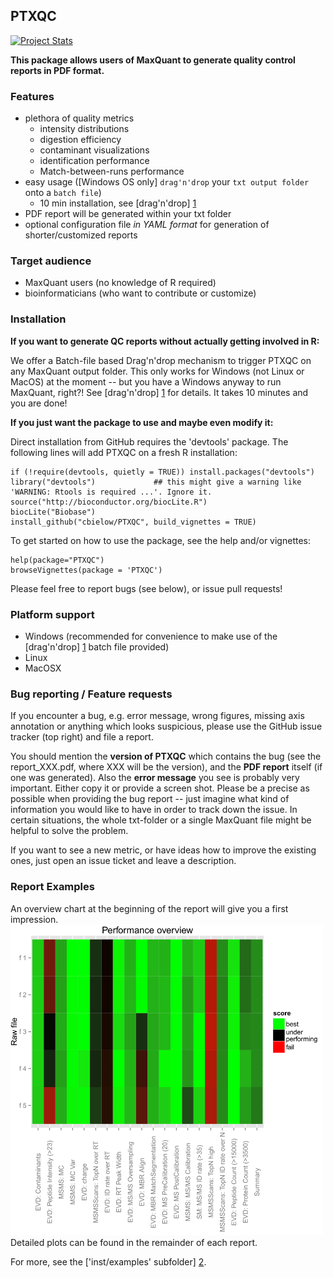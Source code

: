 PTXQC
---------------

[![Project Stats](https://www.openhub.net/p/PTXQC/widgets/project_thin_badge.gif)](https://www.openhub.net/p/PTXQC)

**This package allows users of MaxQuant to generate quality control reports in PDF format.**

### Features
  - plethora of quality metrics
    - intensity distributions
    - digestion efficiency
    - contaminant visualizations
    - identification performance
    - Match-between-runs performance
  - easy usage ([Windows OS only] `drag'n'drop` your `txt output folder` onto a `batch file`)
    - 10 min installation, see [drag'n'drop] [1]
  - PDF report will be generated within your txt folder
  - optional configuration file *in YAML format* for generation of shorter/customized reports

### Target audience
  - MaxQuant users (no knowledge of R required)
  - bioinformaticians (who want to contribute or customize)

### Installation

**If you want to generate QC reports without actually getting involved in R:**

We offer a Batch-file based Drag'n'drop mechanism to trigger PTXQC on any MaxQuant output folder.
This only works for Windows (not Linux or MacOS) at the moment -- but you have a Windows anyway to run MaxQuant, right?!
See [drag'n'drop] [1] for details. It takes 10 minutes and you are done!

**If you just want the package to use and maybe even modify it:**

Direct installation from GitHub requires the 'devtools' package. The following lines will add PTXQC on a fresh R installation:

    if (!require(devtools, quietly = TRUE)) install.packages("devtools")
    library("devtools")             ## this might give a warning like 'WARNING: Rtools is required ...'. Ignore it.
    source("http://bioconductor.org/biocLite.R")
    biocLite("Biobase")
    install_github("cbielow/PTXQC", build_vignettes = TRUE) 
    
To get started on how to use the package, see the help and/or vignettes:

    help(package="PTXQC")
    browseVignettes(package = 'PTXQC')

Please feel free to report bugs (see below), or issue pull requests!    
    
### Platform support

  - Windows (recommended for convenience to make use of the [drag'n'drop] [1] batch file provided)
  - Linux
  - MacOSX

### Bug reporting / Feature requests

If you encounter a bug, e.g. error message, wrong figures, missing axis annotation or anything which looks
suspicious, please use the GitHub issue tracker (top right) and file a report.

You should mention the **version of PTXQC** which contains the bug (see the report_XXX.pdf, where XXX will be the version),
and the **PDF report** itself (if one was generated).
Also the **error message** you see is probably very important. Either copy it or provide a screen shot.
Please be a precise as possible when providing the bug report -- just imagine what kind of information you would like to have in order
to track down the issue.
In certain situations, the whole txt-folder or a single MaxQuant file might be helpful to solve the problem.

If you want to see a new metric, or have ideas how to improve the existing ones, just open an issue ticket and leave a description.
  
### Report Examples

An overview chart at the beginning of the report will give you a first impression.
<img src="./inst/examples/example_heatmap.png?raw=true" width="500" /><br>
Detailed plots can be found in the remainder of each report.

For more, see the ['inst/examples' subfolder] [2].

  
  [1]: https://github.com/cbielow/PTXQC/tree/master/inst/dragNdrop
  [2]: https://github.com/cbielow/PTXQC/tree/master/inst/examples
